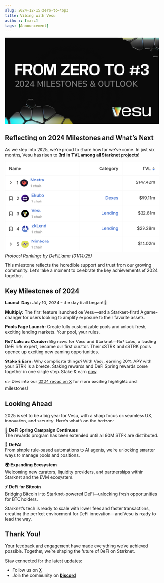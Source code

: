```yaml
---
slug: 2024-12-15-zero-to-top3
title: Vibing with Vesu
authors: [marc]
tags: [Announcement]
---
```


![Vibe with Vesu](zero-to-top3.png)

## Reflecting on 2024 Milestones and What’s Next

As we step into 2025, we’re proud to share how far we’ve come. In just six months, Vesu has risen to **3rd in TVL among all Starknet projects!** 

![Vesu Protocol Rankings](top3light.png)
_Protocol Rankings by DeFiLlama (01/14/25)_

This milestone reflects the incredible support and trust from our growing community. Let’s take a moment to celebrate the key achievements of 2024 together.

## Key Milestones of 2024

**Launch Day:** July 10, 2024 – the day it all began! 🥳

**Multiply:** The first feature launched on Vesu—and a Starknet-first! A game-changer for users looking to amplify exposure to their favorite assets.

**Pools Page Launch:** Create fully customizable pools and unlock fresh, exciting lending markets. Your pool, your rules.

**Re7 Labs as Curator:** Big news for Vesu and Starknet—Re7 Labs, a leading DeFi risk expert, became our first curator. Their xSTRK and sSTRK pools opened up exciting new earning opportunities.

**Stake & Earn:** Why complicate things? With Vesu, earning 20% APY with your STRK is a breeze. Staking rewards and DeFi Spring rewards come together in one single step. Stake & earn [now](https://vesu.xyz/stake-and-earn).

👉 Dive into our [2024 recap on X](https://x.com/vesuxyz/status/1871496693293744317) for more exciting highlights and milestones!

## Looking Ahead  
2025 is set to be a big year for Vesu, with a sharp focus on seamless UX, innovation, and security. Here’s what’s on the horizon:

**🌸 DeFi Spring Campaign Continues**  
The rewards program has been extended until all 90M STRK are distributed.

**🤖 DeFAI**  
From simple rule-based automations to AI agents, we’re unlocking smarter ways to manage pools and positions.

**🌍 Expanding Ecosystem**  
Welcoming new curators, liquidity providers, and partnerships within Starknet and the EVM ecosystem.

**⚡ DeFi for Bitcoin**  
Bridging Bitcoin into Starknet-powered DeFi—unlocking fresh opportunities for BTC holders.

Starknet’s tech is ready to scale with lower fees and faster transactions, creating the perfect environment for DeFi innovation—and Vesu is ready to lead the way.

## Thank You!

Your feedback and engagement have made everything we’ve achieved possible. Together, we’re shaping the future of DeFi on Starknet.

Stay connected for the latest updates: 
- Follow us on **[X](https://twitter.com/vesuxyz)**  
- Join the community on **[Discord](https://discord.com/invite/G9Gxgujj8T)**